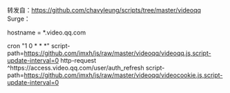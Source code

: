 转发自：https://github.com/chavyleung/scripts/tree/master/videoqq
Surge：

hostname = *.video.qq.com

cron "1 0 * * *" script-path=https://github.com/imxh/js/raw/master/videoqq/videoqq.js,script-update-interval=0
http-request ^https:\/\/access.video.qq.com\/user\/auth_refresh script-path=https://github.com/imxh/js/raw/master/videoqq/videocookie.js,script-update-interval=0
